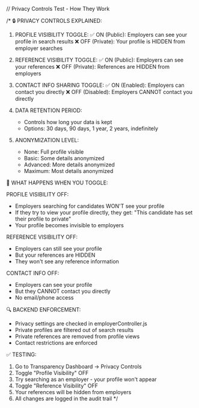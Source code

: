 // Privacy Controls Test - How They Work

/*
🔒 PRIVACY CONTROLS EXPLAINED:

1. PROFILE VISIBILITY TOGGLE:
   ✅ ON (Public): Employers can see your profile in search results
   ❌ OFF (Private): Your profile is HIDDEN from employer searches

2. REFERENCE VISIBILITY TOGGLE:
   ✅ ON (Public): Employers can see your references
   ❌ OFF (Private): References are HIDDEN from employers

3. CONTACT INFO SHARING TOGGLE:
   ✅ ON (Enabled): Employers can contact you directly
   ❌ OFF (Disabled): Employers CANNOT contact you directly

4. DATA RETENTION PERIOD:
   - Controls how long your data is kept
   - Options: 30 days, 90 days, 1 year, 2 years, indefinitely

5. ANONYMIZATION LEVEL:
   - None: Full profile visible
   - Basic: Some details anonymized
   - Advanced: More details anonymized
   - Maximum: Most details anonymized

🎯 WHAT HAPPENS WHEN YOU TOGGLE:

PROFILE VISIBILITY OFF:
- Employers searching for candidates WON'T see your profile
- If they try to view your profile directly, they get: "This candidate has set their profile to private"
- Your profile becomes invisible to employers

REFERENCE VISIBILITY OFF:
- Employers can still see your profile
- But your references are HIDDEN
- They won't see any reference information

CONTACT INFO OFF:
- Employers can see your profile
- But they CANNOT contact you directly
- No email/phone access

🔍 BACKEND ENFORCEMENT:
- Privacy settings are checked in employerController.js
- Private profiles are filtered out of search results
- Private references are removed from profile views
- Contact restrictions are enforced

✅ TESTING:
1. Go to Transparency Dashboard → Privacy Controls
2. Toggle "Profile Visibility" OFF
3. Try searching as an employer - your profile won't appear
4. Toggle "Reference Visibility" OFF
5. Your references will be hidden from employers
6. All changes are logged in the audit trail
*/
